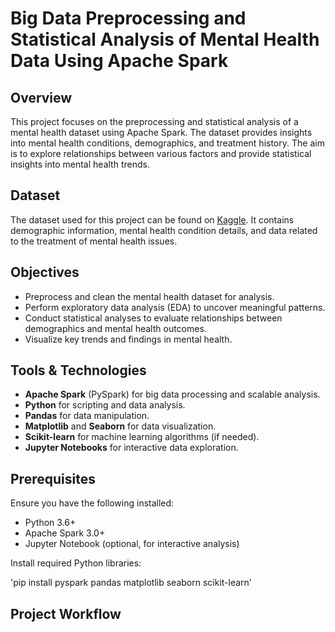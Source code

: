 # Big Data Preprocessing and Statistical Analysis of Mental Health Data Using Apache Spark

## Overview

This project focuses on the preprocessing and statistical analysis of a mental health dataset using Apache Spark. The dataset provides insights into mental health conditions, demographics, and treatment history. The aim is to explore relationships between various factors and provide statistical insights into mental health trends.

## Dataset

The dataset used for this project can be found on [Kaggle](https://www.kaggle.com/datasets/imtkaggleteam/mental-health). It contains demographic information, mental health condition details, and data related to the treatment of mental health issues.

## Objectives

- Preprocess and clean the mental health dataset for analysis.
- Perform exploratory data analysis (EDA) to uncover meaningful patterns.
- Conduct statistical analyses to evaluate relationships between demographics and mental health outcomes.
- Visualize key trends and findings in mental health.

## Tools & Technologies

- **Apache Spark** (PySpark) for big data processing and scalable analysis.
- **Python** for scripting and data analysis.
- **Pandas** for data manipulation.
- **Matplotlib** and **Seaborn** for data visualization.
- **Scikit-learn** for machine learning algorithms (if needed).
- **Jupyter Notebooks** for interactive data exploration.

## Prerequisites

Ensure you have the following installed:

- Python 3.6+
- Apache Spark 3.0+
- Jupyter Notebook (optional, for interactive analysis)
  
Install required Python libraries:

'pip install pyspark pandas matplotlib seaborn scikit-learn'

## Project Workflow

